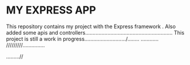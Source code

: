 MY EXPRESS APP
====
This repository contains my project with the Express framework .
Also  added some apis and controllers...........................................................
This project is still a work in progress............................/........
............
/////////...............

.........//
